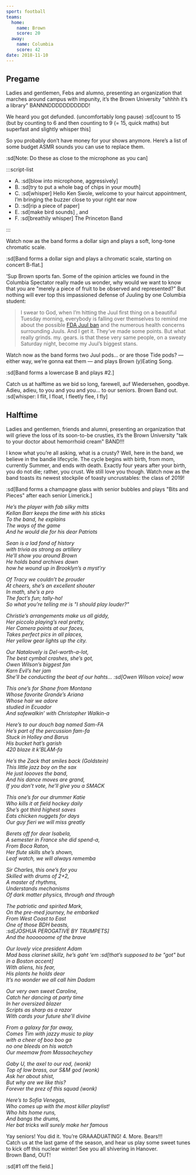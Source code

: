 ```yaml
---
sport: football
teams:
  home:
    name: Brown
    score: 20
  away:
    name: Columbia
    score: 42
date: 2018-11-10
---
```


## Pregame

Ladies and gentlemen, Febs and alumno, presenting an organization that marches around campus with impunity, it’s the Brown University "shhhh it’s a library" BANNNDDDDDDDDDDD!

We heard you got defunded. (uncomfortably long pause) :sd[count to 15 (but by counting to 6 and then counting to 9 (= 15, quick maths) but superfast and slightly whisper this]

So you probably don’t have money for your shows anymore. Here’s a list of some budget ASMR sounds you can use to replace them.

:sd[Note: Do these as close to the microphone as you can]

:::script-list

- A. :sd[blow into microphone, aggressively]
- B. :sd[try to put a whole bag of chips in your mouth]
- C. :sd[whisper] Hello Ken Swole, welcome to your haircut appointment, I’m bringing the buzzer close to your right ear now
- D. :sd[rip a piece of paper]
- E. :sd[make bird sounds] , and
- F. :sd[breathily whisper] The Princeton Band

:::

Watch now as the band forms a dollar sign and plays a soft, long-tone chromatic scale.

:sd[Band forms a dollar sign and plays a chromatic scale, starting on concert B-flat.]

‘Sup Brown sports fan. Some of the opinion articles we found in the Columbia Spectator really made us wonder, why would we want to know that you are "merely a piece of fruit to be observed and represented?" But nothing will ever top this impassioned defense of Juuling by one Columbia student:

> I swear to God, when I’m hitting the Juul first thing on a beautiful Tuesday morning, everybody is falling over themselves to remind me about the possible [FDA Juul ban](https://www.vox.com/2018/9/12/17850598/fda-juul-vaping) and the numerous health concerns surrounding Juuls. And I get it. They’ve made some points. But what really grinds. my. gears. is that these very same people, on a sweaty Saturday night, become my Juul’s biggest stans.

Watch now as the band forms two Juul pods... or are those Tide pods? — either way, we’re gonna eat them — and plays Brown (y)Eating Song.

:sd[Band forms a lowercase B and plays #2.]

Catch us at halftime as we bid so long, farewell, auf Wiedersehen, goodbye. Adieu, adieu, to you and you and you... to our seniors. Brown Band out. :sd[whisper: I flit, I float, I fleetly flee, I fly]

## Halftime

Ladies and gentlemen, friends and alumni, presenting an organization that will grieve the loss of its soon-to-be crusties, it’s the Brown University "talk to your doctor about hemorrhoid cream" BAND!!!

I know what you’re all asking, what is a crusty? Well, here in the band, we believe in the bandie lifecycle. The cycle begins with birth, from mom, currently Summer, and ends with death. Exactly four years after your birth, you do not die; rather, you crust. We still love you though. Watch now as the band toasts its newest stockpile of toasty uncrustables: the class of 2019!

:sd[Band forms a champagne glass with senior bubbles and plays "Bits and Pieces" after each senior Limerick.]

_He’s the player with fab silky mitts\
Kellan Barr keeps the time with his sticks\
To the band, he explains\
The ways of the game\
And he would die for his dear Patriots_

_Sean is a lad fond of history\
with trivia as strong as artillery\
He’ll show you around Brown\
He holds band archives down\
how he wound up in Brooklyn’s a myst’ry_

_Of Tracy we couldn’t be prouder\
At cheers, she’s an excellent shouter\
In math, she’s a pro\
The fact’s fun; tally-ho!\
So what you’re telling me is "I should play louder?"_

_Christie’s arrangements make us all giddy,\
Her piccolo playing’s real pretty,\
Her Camera points at our faces,\
Takes perfect pics in all places,\
Her yellow gear lights up the city._

_Our Natalovely is Del-worth-a-lot,\
The best cymbal crashes, she’s got,\
Owen Wilson’s biggest fan\
Karn Evil’s her jam\
She’ll be conducting the beat of our hahts... :sd[Owen Wilson voice] wow_

_This one’s for Shane from Montana\
Whose favorite Grande’s Ariana\
Whose hair we adore\
studied in Ecuador\
And safewalkin’ with Christopher Walkin-a_

_Here’s to our douch bag named Sam-FA\
He’s part of the percussion fam-fa\
Stuck in Holley and Barus\
His bucket hat’s garish\
420 blaze it k’BLAM-fa_

_He’s the Zack that smiles back (Goldstein)\
This little jazz boy on the sax\
He just loooves the band,\
And his dance moves are grand,\
If you don’t vote, he’ll give you a SMACK_

_This one’s for our drummer Katie\
Who kills it at field hockey daily\
She’s got third highest saves\
Eats chicken nuggets for days\
Our guy fieri we will miss greatly_

_Berets off for dear Isabela,\
A semester in France she did spend-a,\
From Boca Raton,\
Her flute skills she’s shown,\
Leaf watch, we will always rememba_

_Sir Charles, this one’s for you\
Skilled with drums of 2+2,\
A master of rhythms,\
Understands mechanisms\
Of dark matter physics, through and through_

_The patriotic and spirited Mark,\
On the pre-med journey, he embarked\
From West Coast to East\
One of those BDH beasts,\
:sd[JOSHUA PEROGATIVE BY TRUMPETS]\
And the hoooooome of the brave_

_Our lovely vice president Adam\
Mad bass clarinet skillz, he’s gaht ‘em :sd[that’s supposed to be "got" but in a Boston accent]\
With aliens, his fear,\
His plants he holds dear\
It’s no wonder we all call him Dadam_

_Our very own sweet Caroline,\
Catch her dancing at party time\
In her oversized blazer\
Scripts as sharp as a razor\
With cards your future she’ll divine_

_From a galaxy far far away,\
Comes Tim with jazzy music to play\
with a cheer of boo boo ga\
no one bleeds on his watch\
Our meemaw from Massacheychey_

_Gaby U, the axel to our rod, (wonk)\
Top of low brass, our S&M god (wonk)\
Ask her about shist,\
But why are we like this?\
Forever the prez of this squad (wonk)_

_Here’s to Sofia Venegas,\
Who comes up with the most killer playlist!\
Who hits home runs,\
And bangs the drums,\
Her bat tricks will surely make her famous_

Yay seniors! You did it. You’re GRAAADUATING! 4. More. Bears!!!\
Catch us at the last game of the season, and hear us play some sweet tunes to kick off this nuclear winter! See you all shivering in Hanover.\
Brown Band, OUT!

:sd[#1 off the field.]
